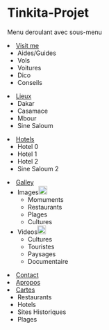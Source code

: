 # Tinkita-Projet
Menu deroulant avec sous-menu 
<!DOCTYPE html>
<html>
<head>
	<link href="https://cdn.jsdelivr.net/npm/bootstrap@5.1.0/dist/css/bootstrap.min.css" rel="
	<title>MD</title>


<div class="menu">
  <li><a href="#">Visit me</a>
    <ul class="sub-menu-1">
      <li class="hover-me"><a href="#"> Aides/Guides</a><i class="fa fa-angle right"></i>
      </li>
      <li><a href="#">Vols</a></li>
      <li><a href="#">Voitures</a>
     <li><a href="#">Dico</a></li>
      </li>
      <li><a href="#">Conseils</a></li>
    </ul>
    <li><a href="#">Lieux</a>
    <ul class="sub-menu-1">
      <li><a href="#">Dakar</a></li>
      <li><a href="#">Casamace</a></li>
      <li><a href="#">Mbour</a></li>
      <li><a href="#">Sine Saloum</a></li>
    </ul>
     <li><a href="#">Hotels</a>
    <ul class="sub-menu-1">
      <li><a href="#">Hotel 0</a></li>
      <li><a href="#">Hotel 1</a></li>
      <li><a href="#">Hotel 2</a></li>
      <li><a href="#">Sine Saloum 2</a></li>
    </ul>
    <li><a href="#">Galley </a>
        <ul class="sub-menu-1">
    <li><a href="#">Images<img src="arrow_1.png" height="20"></a>
<ul class="sub-menu-2">
    <li><a href="#">Momuments</a></li>
     <li><a href="#">Restaurants</a></li>
      <li><a href="#">Plages</a></li>
       <li><a href="#">Cultures</a></li>
</ul>
    </li>
    <li><a href="#">Videos<img src="arrow_1.png" height="20"></a>
         <ul>
<li><a href="#">Cultures</a></li>
<li><a href="#">Touristes</a></li>
<li><a href="#">Paysages</a></li>
<li><a href="#">Documentaire</a></li>
         </ul>
    </li>
    </ul>
    </li>
    <li><a href="#">Contact</a></li>
     <li><a href="#">Apropos</a></li>
     <li><a href="#">Cartes</a>
        <ul class="sub-menu-1">
    <li><a href="#">Restaurants</a></li>
    <li><a href="#">Hotels</a></li>
    <li><a href="#">Sites Historiques</a></li>
    <li><a href="#">Plages</a></li>
    </ul>
     </li>
  </li>
</div>

<style type="text/css">
    /*submenu2*/
    .menu li:hover ul ul {display:none;
    }
    .menu li:hover ul {display:block;
        background-color: white;

    }
    .menu li li:hover ul {
    display:block;
}/*submenu2*/
    div{
        list-style: none;
        list-style-type: none;
    }
   .sub-menu-1 a{
      list-style: none;
        list-style-type: none;
        text-decoration: none;
  
    }

    div li a:hover{ /*hover en blanc menu nav bar*/
    color: blue; 
background-color: black;
    }
    .menu {
  display: flex;
  margin: 0 auto;
  position: relative;
}

.menu > li > a {
    position: relative;
  background: blue;
  color: #fff;
  display: block;
  padding: 10px 20px;
  text-align: center;
  text-decoration: none;
}
.menu ul :hover{/* hover du sub-menu1*/
background-color: violet;
color: black;
}
.menu ul {
display: block;
  background: transparent;
  height: 0;
  left: 0;
  opacity: 0;
  position:;
  transition: all .5s ease;
  top: 35px;
  width: 100%;
}

.menu li {  /*list sub-menu-1*/
text-decoration: none;
list-style-type: none;
}
.menu li:hover ul {
    background-color:;
  height: 200px;
  opacity: 1;
  transform: translateY(0);
}

.menu ul a {
  text-decoration: none;
    list-style-type: none;  
  color: #000;
  display: block;
  padding: 5px 20px;
}
.sub-menu-1 li a {
    text-decoration: none;
    list-style-type: none;
}
</style>
<!-- <style>
    .dropdown:hover>.dropdown-menu{
        display: block;
    }
</style>
   code pour ouverture sans clic mais avec hover -->
